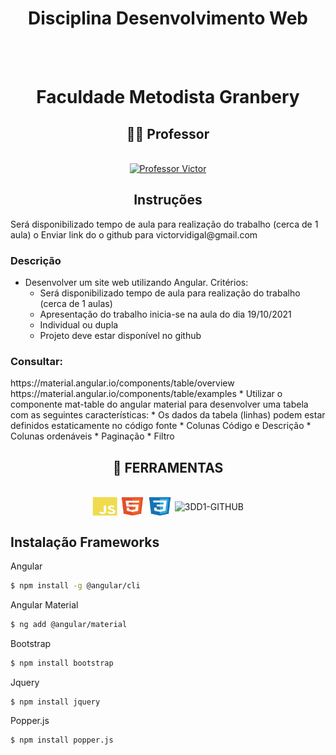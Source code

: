 <h1 align="center">Disciplina Desenvolvimento Web</h1>

<div align="center" style="display: inline_block"><br>
    <img alt="" src="https://img.shields.io/github/downloads/3DD1/desv-apli-web-primeiro-trabalho/total" >
    <img alt="" src="https://img.shields.io/github/stars/3dd1/https://img.shields.io/github/downloads/3DD1/desv-apli-web-primeiro-trabalho/total" >
   <h1 align="center">Faculdade Metodista Granbery</h1>    
    </div>


<h2 align="center">👨‍🏫 Professor</h2>
<div align="center" style="display: inline_block"><br>
    <a href="https://www.linkedin.com/in/victor-vidigal-ribeiro/"><img alt="Professor Victor" src="https://media-exp1.licdn.com/dms/image/C5603AQHtkQ9HtfBGTQ/profile-displayphoto-shrink_200_200/0/1516439161348?e=1634774400&v=beta&t=527eM7Wr0wBesGQFawDbI2IQnNbfVdLU9hbRH_kFLVY" width="115"></a>
    </div>

<h2 align="center">Instruções</h2>

<p>Será disponibilizado tempo de aula para realização do trabalho (cerca de 1 aula)
o Enviar link do o github para victorvidigal@gmail.com </p>
<h3>Descrição</h3>
<!--ts-->
 
   * Desenvolver um site web utilizando Angular. Critérios:
     * Será disponibilizado tempo de aula para realização do trabalho (cerca de 1 aulas)
     * Apresentação do trabalho inicia-se na aula do dia 19/10/2021
     * Individual ou dupla
     * Projeto deve estar disponível no github


<!--te-->

<h3>Consultar:</h3>
<!--ts-->
            https://material.angular.io/components/table/overview
            https://material.angular.io/components/table/examples
<!--te-->
<!--ts-->
      *  Utilizar o componente mat-table do angular material para desenvolver uma tabela com as seguintes características:
      *  Os dados da tabela (linhas) podem estar definidos estaticamente no código fonte
      *  Colunas Código e Descrição
      *  Colunas ordenáveis
      *  Paginação
      *  Filtro
        
<!--te-->   
   

<h2 align="center">🧪 FERRAMENTAS</h2>


<div align="center" style="display: inline_block"><br>
  
  <img align="center" alt="3DD1-Js" height="30" width="40" src="https://raw.githubusercontent.com/devicons/devicon/master/icons/javascript/javascript-plain.svg">  
  <img align="center" alt="3DD1-HTML" height="30" width="40" src="https://raw.githubusercontent.com/devicons/devicon/master/icons/html5/html5-original.svg">
  <img align="center" alt="3DD1-CSS" height="30" width="40" src="https://raw.githubusercontent.com/devicons/devicon/master/icons/css3/css3-original.svg">
  <img align="center" alt="3DD1-GITHUB" height="50" width="40" src="https://cdn.jsdelivr.net/gh/devicons/devicon/icons/github/github-original.svg">  
</div>
<h2> Instalação Frameworks</h2>

Angular
```bash
$ npm install -g @angular/cli
```

Angular Material
```bash
$ ng add @angular/material
```

Bootstrap
```bash
$ npm install bootstrap
```

Jquery
```bash
$ npm install jquery
```

Popper.js
```bash
$ npm install popper.js
```
